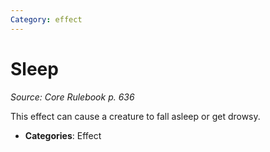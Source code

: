 ```yaml
---
Category: effect
---
```

# Sleep  
*Source: Core Rulebook p. 636*  

This effect can cause a creature to fall asleep or get drowsy.

- **Categories**: Effect